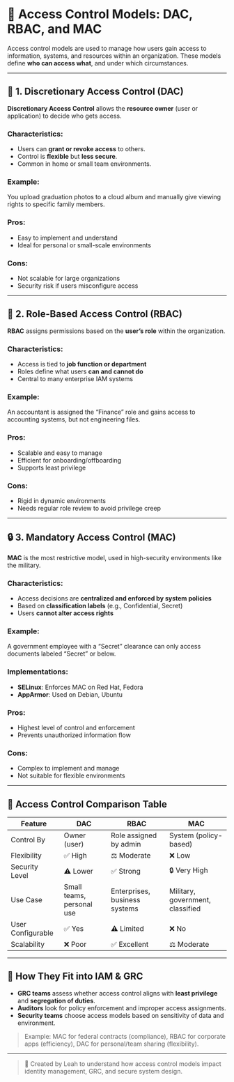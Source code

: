 # 🔐 Access Control Models: DAC, RBAC, and MAC

Access control models are used to manage how users gain access to information, systems, and resources within an organization. These models define **who can access what**, and under which circumstances.

---

## 📘 1. Discretionary Access Control (DAC)

**Discretionary Access Control** allows the **resource owner** (user or application) to decide who gets access.

### Characteristics:
- Users can **grant or revoke access** to others.
- Control is **flexible** but **less secure**.
- Common in home or small team environments.

### Example:
You upload graduation photos to a cloud album and manually give viewing rights to specific family members.

### Pros:
- Easy to implement and understand
- Ideal for personal or small-scale environments

### Cons:
- Not scalable for large organizations
- Security risk if users misconfigure access

---

## 👥 2. Role-Based Access Control (RBAC)

**RBAC** assigns permissions based on the **user’s role** within the organization.

### Characteristics:
- Access is tied to **job function or department**
- Roles define what users **can and cannot do**
- Central to many enterprise IAM systems

### Example:
An accountant is assigned the “Finance” role and gains access to accounting systems, but not engineering files.

### Pros:
- Scalable and easy to manage
- Efficient for onboarding/offboarding
- Supports least privilege

### Cons:
- Rigid in dynamic environments
- Needs regular role review to avoid privilege creep

---

## 🔒 3. Mandatory Access Control (MAC)

**MAC** is the most restrictive model, used in high-security environments like the military.

### Characteristics:
- Access decisions are **centralized and enforced by system policies**
- Based on **classification labels** (e.g., Confidential, Secret)
- Users **cannot alter access rights**

### Example:
A government employee with a “Secret” clearance can only access documents labeled “Secret” or below.

### Implementations:
- **SELinux**: Enforces MAC on Red Hat, Fedora
- **AppArmor**: Used on Debian, Ubuntu

### Pros:
- Highest level of control and enforcement
- Prevents unauthorized information flow

### Cons:
- Complex to implement and manage
- Not suitable for flexible environments

---

## 🧠 Access Control Comparison Table

| Feature              | DAC                      | RBAC                         | MAC                                |
|----------------------|--------------------------|-------------------------------|-------------------------------------|
| Control By           | Owner (user)             | Role assigned by admin        | System (policy-based)               |
| Flexibility          | ✅ High                   | ⚖️ Moderate                   | ❌ Low                              |
| Security Level       | ⚠️ Lower                  | ✅ Strong                     | 🔒 Very High                        |
| Use Case             | Small teams, personal use| Enterprises, business systems | Military, government, classified   |
| User Configurable    | ✅ Yes                    | ⚠️ Limited                   | ❌ No                               |
| Scalability          | ❌ Poor                   | ✅ Excellent                  | ⚖️ Moderate                         |

---

## 🧩 How They Fit into IAM & GRC

- **GRC teams** assess whether access control aligns with **least privilege** and **segregation of duties**.
- **Auditors** look for policy enforcement and improper access assignments.
- **Security teams** choose access models based on sensitivity of data and environment.

> Example: MAC for federal contracts (compliance), RBAC for corporate apps (efficiency), DAC for personal/team sharing (flexibility).

---

> 🧠 Created by Leah to understand how access control models impact identity management, GRC, and secure system design.
